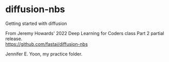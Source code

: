 # diffusion-nbs
Getting started with diffusion

From Jeremy Howards' 2022 Deep Learning for Coders class Part 2 partial release.  
https://github.com/fastai/diffusion-nbs

Jennifer E. Yoon, my practice folder.  
